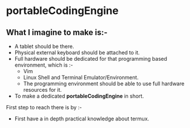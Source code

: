 # portableCodingEngine
## What I imagine to make is:-
- A tablet should be there.
- Physical external keyboard should be attached to it.
- Full hardware should be dedicated for that programming based environment, which is :-
  - Vim
  - Linux Shell and Terminal Emulator/Environment.
  - The programming environment should be able to use full hardware resources for it.
- To make a dedicated __portableCodingEngine__ in short.

First step to reach there is by :-
- First have a in depth practical knowledge about termux.
